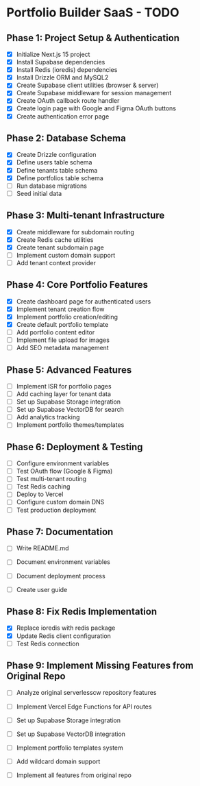 # Portfolio Builder SaaS - TODO

## Phase 1: Project Setup & Authentication
- [x] Initialize Next.js 15 project
- [x] Install Supabase dependencies
- [x] Install Redis (ioredis) dependencies
- [x] Install Drizzle ORM and MySQL2
- [x] Create Supabase client utilities (browser & server)
- [x] Create Supabase middleware for session management
- [x] Create OAuth callback route handler
- [x] Create login page with Google and Figma OAuth buttons
- [x] Create authentication error page

## Phase 2: Database Schema
- [x] Create Drizzle configuration
- [x] Define users table schema
- [x] Define tenants table schema
- [x] Define portfolios table schema
- [ ] Run database migrations
- [ ] Seed initial data

## Phase 3: Multi-tenant Infrastructure
- [x] Create middleware for subdomain routing
- [x] Create Redis cache utilities
- [x] Create tenant subdomain page
- [ ] Implement custom domain support
- [ ] Add tenant context provider

## Phase 4: Core Portfolio Features
- [x] Create dashboard page for authenticated users
- [x] Implement tenant creation flow
- [x] Implement portfolio creation/editing
- [x] Create default portfolio template
- [ ] Add portfolio content editor
- [ ] Implement file upload for images
- [ ] Add SEO metadata management

## Phase 5: Advanced Features
- [ ] Implement ISR for portfolio pages
- [ ] Add caching layer for tenant data
- [ ] Set up Supabase Storage integration
- [ ] Set up Supabase VectorDB for search
- [ ] Add analytics tracking
- [ ] Implement portfolio themes/templates

## Phase 6: Deployment & Testing
- [ ] Configure environment variables
- [ ] Test OAuth flow (Google & Figma)
- [ ] Test multi-tenant routing
- [ ] Test Redis caching
- [ ] Deploy to Vercel
- [ ] Configure custom domain DNS
- [ ] Test production deployment

## Phase 7: Documentation
- [ ] Write README.md
- [ ] Document environment variables
- [ ] Document deployment process
- [ ] Create user guide




## Phase 8: Fix Redis Implementation
- [x] Replace ioredis with redis package
- [x] Update Redis client configuration
- [ ] Test Redis connection

## Phase 9: Implement Missing Features from Original Repo
- [ ] Analyze original serverlesscw repository features
- [ ] Implement Vercel Edge Functions for API routes
- [ ] Set up Supabase Storage integration
- [ ] Set up Supabase VectorDB integration
- [ ] Implement portfolio templates system
- [ ] Add wildcard domain support
- [ ] Implement all features from original repo

